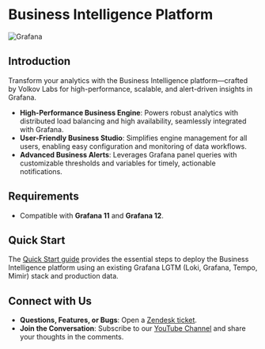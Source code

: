 # Business Intelligence Platform

![Grafana](https://img.shields.io/badge/Grafana-12.0-orange)

## Introduction

Transform your analytics with the Business Intelligence platform—crafted by Volkov Labs for high-performance, scalable, and alert-driven insights in Grafana.

- **High-Performance Business Engine**: Powers robust analytics with distributed load balancing and high availability, seamlessly integrated with Grafana.
- **User-Friendly Business Studio**: Simplifies engine management for all users, enabling easy configuration and monitoring of data workflows.
- **Advanced Business Alerts**: Leverages Grafana panel queries with customizable thresholds and variables for timely, actionable notifications.

## Requirements

- Compatible with **Grafana 11** and **Grafana 12**.

## Quick Start

The [Quick Start guide](https://volkovlabs.io/big/quick-start/) provides the essential steps to deploy the Business Intelligence platform using an existing Grafana LGTM (Loki, Grafana, Tempo, Mimir) stack and production data.

## Connect with Us

- **Questions, Features, or Bugs**: Open a [Zendesk ticket](https://support.volkovlabs.io).
- **Join the Conversation**: Subscribe to our [YouTube Channel](https://youtube.com/@volkovlabs) and share your thoughts in the comments.
